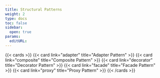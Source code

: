 ```yaml
---
title: Structural Patterns
weight: 2
type: docs
toc: false
sidebar:
  open: true
params:
  editURL: 
---
```


{{< cards >}}
    {{< card link="adapter" title="Adapter Pattern" >}}
    {{< card link="composite" title="Composite Pattern" >}}
    {{< card link="decorator" title="Decorator Pattern" >}}
    {{< card link="facade" title="Facade Pattern" >}}
    {{< card link="proxy" title="Proxy Pattern" >}}
{{< /cards >}}